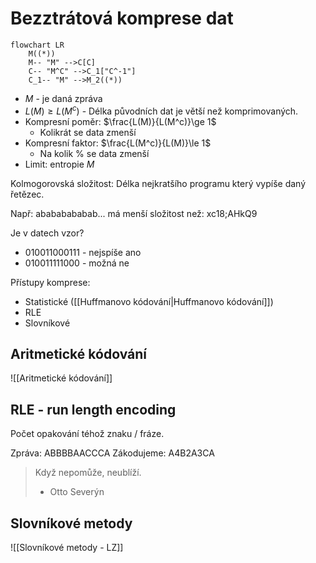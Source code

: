 # Bezztrátová komprese dat
``` mermaid
flowchart LR
	M((*))
	M-- "M" -->C[C]
	C-- "M^C" -->C_1["C^-1"]
	C_1-- "M" -->M_2((*))
```
- $M$ - je daná zpráva
- $L(M) \ge L(M^c)$ - Délka původních dat je větší než komprimovaných.
- Kompresní poměr: $\frac{L(M)}{L(M^c)}\ge 1$
	- Kolikrát se data zmenší
- Kompresní faktor: $\frac{L(M^c)}{L(M)}\le 1$
	- Na kolik % se data zmenší
- Limit: entropie $M$

Kolmogorovská složitost:
Délka nejkratšího programu který vypíše daný řetězec.

Např: abababababab... má menší složitost než: xc18;AHkQ9

Je v datech vzor?
- 010011000111 - nejspíše ano
- 010011111000 - možná ne

Přístupy komprese:
- Statistické ([[Huffmanovo kódování|Huffmanovo kódování]])
- RLE
- Slovníkové

## Aritmetické kódování
![[Aritmetické kódování]]

## RLE - run length encoding
Počet opakování téhož znaku / fráze.

Zpráva: ABBBBAACCCA
Zákodujeme: A4B2A3CA

> Když nepomůže, neublíží.
>  - Otto Severýn

## Slovníkové metody
![[Slovníkové metody - LZ]]